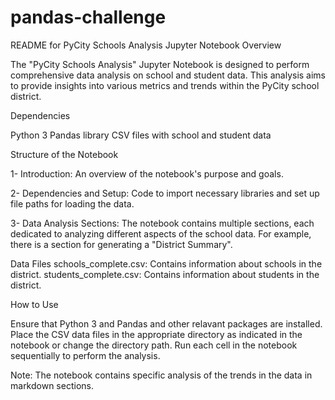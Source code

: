 # pandas-challenge
 
README for PyCity Schools Analysis Jupyter Notebook
Overview

The "PyCity Schools Analysis" Jupyter Notebook is designed to perform comprehensive data analysis on school and student data. This analysis aims to provide insights into various metrics and trends within the PyCity school district.

Dependencies

Python 3
Pandas library
CSV files with school and student data

Structure of the Notebook

1- Introduction: An overview of the notebook's purpose and goals.


2- Dependencies and Setup: Code to import necessary libraries and set up file paths for loading the data.


3- Data Analysis Sections: The notebook contains multiple sections, each dedicated to analyzing different aspects of the school data. 
For example, there is a section for generating a "District Summary".

Data Files
schools_complete.csv: Contains information about schools in the district.
students_complete.csv: Contains information about students in the district.

How to Use

Ensure that Python 3 and Pandas and other relavant packages are installed.
Place the CSV data files in the appropriate directory as indicated in the notebook or change the directory path.
Run each cell in the notebook sequentially to perform the analysis.

Note: 
The notebook contains specific analysis of the trends in the data in markdown sections. 
